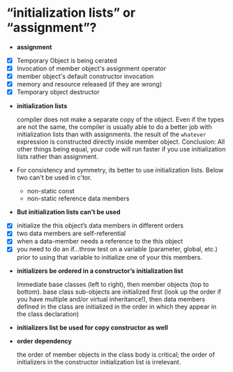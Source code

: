 # “initialization lists” or “assignment”?
* __assignment__
- [x] Temporary Object is being cerated
- [x] Invocation of member object's assignment operator
- [x] member object's default constructor invocation
- [x] memory and resource released (if they are wrong)
- [x] Temporary object destructor

* __initialization lists__


     compiler does not make a separate copy of the object. Even if the types are not the same,
     the compiler is usually able to do a better job with initialization lists than with assignments.
     the result of the `whatever` expression is constructed directly inside member object.
     Conclusion: All other things being equal, your code will run faster if you use
     initialization lists rather than assignment.
     
* For consistency and symmetry, its better to use initialization lists. Below two can't be used in c'tor.
  + non-static const 
  + non-static reference data members
  
  
  
* __But initialization lists can't be used__ 
- [x] initialize the this object’s data members in different orders
- [x] two data members are self-referential
- [x] when a data-member needs a reference to the this object
- [x] you need to do an if…throw test on a variable (parameter, global, etc.) 
      prior to using that variable to initialize one of your this members.

* __initializers be ordered in a constructor’s initialization list__


    Immediate base classes (left to right), then member objects (top to bottom).
    base class sub-objects are initialized first (look up the order if you have
    multiple and/or virtual inheritance!), then data members defined in the class
    are initialized in the order in which they appear in the class declaration)
    
* __initializers list  be used for copy constructor as well__
    
* __order dependency__    
    
    
    the order of member objects in the class body is critical;
    the order of initializers in the constructor initialization list is irrelevant.
    
    